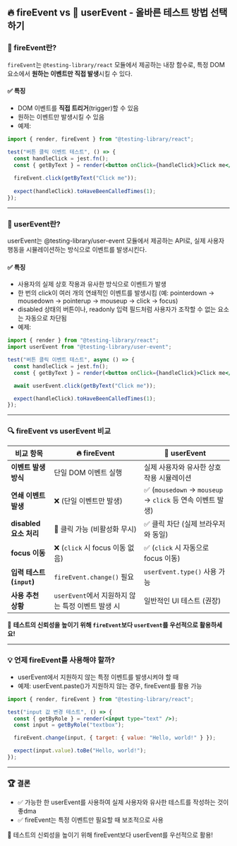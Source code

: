 ## 🔥 fireEvent vs 🎯 userEvent - 올바른 테스트 방법 선택하기

### 🔹 fireEvent란?
`fireEvent`는 `@testing-library/react` 모듈에서 제공하는 내장 함수로, 특정 DOM 요소에서 **원하는 이벤트만 직접 발생**시킬 수 있다.

#### ✅ 특징
- DOM 이벤트를 **직접 트리거**(trigger)할 수 있음
- 원하는 이벤트만 발생시킬 수 있음
- 예제:
```jsx
import { render, fireEvent } from "@testing-library/react";

test("버튼 클릭 이벤트 테스트", () => {
  const handleClick = jest.fn();
  const { getByText } = render(<button onClick={handleClick}>Click me</button>);
  
  fireEvent.click(getByText("Click me"));
  
  expect(handleClick).toHaveBeenCalledTimes(1);
});
```

---

### 🎯 userEvent란?
userEvent는 @testing-library/user-event 모듈에서 제공하는 API로, 실제 사용자 행동을 시뮬레이션하는 방식으로 이벤트를 발생시킨다.

#### ✅ 특징
- 사용자의 실제 상호 작용과 유사한 방식으로 이벤트가 발생
- 한 번의 click이 여러 개의 연쇄적인 이벤트를 발생시킴
(예: pointerdown → mousedown → pointerup → mouseup → click → focus)
- disabled 상태의 버튼이나, readonly 입력 필드처럼 사용자가 조작할 수 없는 요소는 자동으로 차단됨
- 예제:
```jsx
import { render } from "@testing-library/react";
import userEvent from "@testing-library/user-event";

test("버튼 클릭 이벤트 테스트", async () => {
  const handleClick = jest.fn();
  const { getByText } = render(<button onClick={handleClick}>Click me</button>);

  await userEvent.click(getByText("Click me"));

  expect(handleClick).toHaveBeenCalledTimes(1);
});
```

---

### 🔍 fireEvent vs userEvent 비교
| 비교 항목            | 🔥 fireEvent | 🎯 userEvent |
|----------------------|------------|-------------|
| **이벤트 발생 방식** | 단일 DOM 이벤트 실행 | 실제 사용자와 유사한 상호 작용 시뮬레이션 |
| **연쇄 이벤트 발생** | ❌ (단일 이벤트만 발생) | ✅ (`mousedown` → `mouseup` → `click` 등 연속 이벤트 발생) |
| **disabled 요소 처리** | 🚫 클릭 가능 (비활성화 무시) | ✅ 클릭 차단 (실제 브라우저와 동일) |
| **focus 이동** | ❌ (`click` 시 focus 이동 없음) | ✅ (`click` 시 자동으로 focus 이동) |
| **입력 테스트 (`input`)** | `fireEvent.change()` 필요 | `userEvent.type()` 사용 가능 |
| **사용 추천 상황** | `userEvent`에서 지원하지 않는 특정 이벤트 발생 시 | 일반적인 UI 테스트 (권장) |

📌 **테스트의 신뢰성을 높이기 위해 `fireEvent`보다 `userEvent`를 우선적으로 활용하세요!**

---

### 💡 언제 fireEvent를 사용해야 할까?
- userEvent에서 지원하지 않는 특정 이벤트를 발생시켜야 할 때
- 예제:
userEvent.paste()가 지원하지 않는 경우, fireEvent를 활용 가능
```jsx
import { render, fireEvent } from "@testing-library/react";

test("input 값 변경 테스트", () => {
  const { getByRole } = render(<input type="text" />);
  const input = getByRole("textbox");

  fireEvent.change(input, { target: { value: "Hello, world!" } });

  expect(input.value).toBe("Hello, world!");
});
```

---

### 🏆 결론

- ✅ 가능한 한 userEvent를 사용하여 실제 사용자와 유사한 테스트를 작성하는 것이 좋dma
- ✅ fireEvent는 특정 이벤트만 필요할 때 보조적으로 사용

📌 테스트의 신뢰성을 높이기 위해 fireEvent보다 userEvent를 우선적으로 활용!